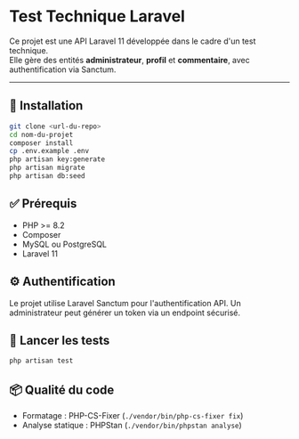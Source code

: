 # Test Technique Laravel

Ce projet est une API Laravel 11 développée dans le cadre d'un test technique.  
Elle gère des entités **administrateur**, **profil** et **commentaire**, avec authentification via Sanctum.

---

## 🔧 Installation

```bash
git clone <url-du-repo>
cd nom-du-projet
composer install
cp .env.example .env
php artisan key:generate
php artisan migrate
php artisan db:seed
```

## ✅ Prérequis

- PHP >= 8.2
- Composer
- MySQL ou PostgreSQL
- Laravel 11

## ⚙️ Authentification

Le projet utilise Laravel Sanctum pour l'authentification API.
Un administrateur peut générer un token via un endpoint sécurisé.

## 🧪 Lancer les tests

```bash
php artisan test
```

## 📦 Qualité du code

- Formatage : PHP-CS-Fixer (`./vendor/bin/php-cs-fixer fix`)
- Analyse statique : PHPStan (`./vendor/bin/phpstan analyse`)
